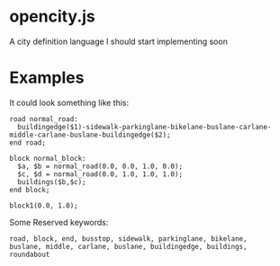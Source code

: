# opencity.js
A city definition language I should start implementing soon

# Examples

It could look something like this:

    road normal_road: 
      buildingedge($1)-sidewalk-parkinglane-bikelane-buslane-carlane-middle-carlane-buslane-buildingedge($2);
    end road;
    
    block normal_block:
      $a, $b = normal_road(0.0, 0.0, 1.0, 0.0);
      $c, $d = normal_road(0.0, 1.0, 1.0, 1.0);
      buildings($b,$c);
    end block;
    
    block1(0.0, 1.0);
    
Some Reserved keywords:
 
    road, block, end, busstop, sidewalk, parkinglane, bikelane,
    buslane, middle, carlane, buslane, buildingedge, buildings,
    roundabout
